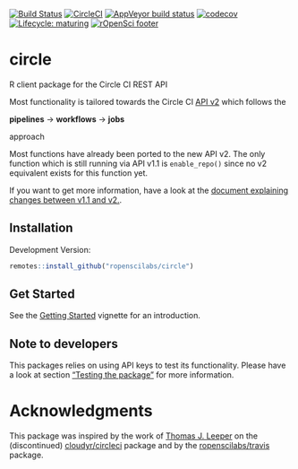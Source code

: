 
<!-- badges: start -->

[![Build
Status](https://img.shields.io/travis/ropenscilabs/circle/master?label=macOS&logo=travis&style=flat-square)](https://travis-ci.org/ropenscilabs/circle)
[![CircleCI](https://img.shields.io/circleci/build/gh/ropenscilabs/circle/master?label=Linux&logo=circle&logoColor=green&style=flat-square)](https://circleci.com/gh/ropenscilabs/circle)
[![AppVeyor build
status](https://img.shields.io/appveyor/ci/ropensci/circle?label=Windows&logo=appveyor&style=flat-square)](https://ci.appveyor.com/project/ropensci/circle)
[![codecov](https://codecov.io/gh/ropenscilabs/circle/branch/master/graph/badge.svg)](https://codecov.io/gh/ropenscilabs/circle)
[![Lifecycle:
maturing](https://img.shields.io/badge/lifecycle-maturing-blue.svg)](https://www.tidyverse.org/lifecycle/#maturing)
[![rOpenSci
footer](http://ropensci.org/public_images/github_footer.png)](https://ropensci.org)
<!-- badges: end -->

# circle

R client package for the Circle CI REST API

Most functionality is tailored towards the Circle CI [API
v2](https://github.com/CircleCI-Public/api-preview-docs) which follows
the

**pipelines** -\> **workflows** -\> **jobs**

approach

Most functions have already been ported to the new API v2. The only
function which is still running via API v1.1 is `enable_repo()` since no
v2 equivalent exists for this function yet.

If you want to get more information, have a look at the [document
explaining changes between v1.1 and
v2.](https://github.com/CircleCI-Public/api-preview-docs/blob/master/docs/api-changes.md#endpoints-likely-being-removed-in-api-v2-still-available-in-v11-for-now).

## Installation

Development Version:

``` r
remotes::install_github("ropenscilabs/circle")
```

## Get Started

See the [Getting
Started](https://ropenscilabs.github.io/circle/articles/circle.html)
vignette for an introduction.

## Note to developers

This packages relies on using API keys to test its functionality. Please
have a look at section [“Testing the
package”](https://github.com/ropenscilabs/circle/blob/master/.github/CONTRIBUTING.md#testing-the-package)
for more information.

# Acknowledgments

This package was inspired by the work of [Thomas J.
Leeper](https://github.com/leeper) on the (discontinued)
[cloudyr/circleci](https://github.com/cloudyr/circleci) package and by
the [ropenscilabs/travis](https://github.com/ropenscilabs/travis)
package.
